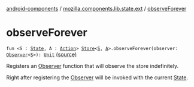[android-components](../index.md) / [mozilla.components.lib.state.ext](index.md) / [observeForever](./observe-forever.md)

# observeForever

`fun <S : `[`State`](../mozilla.components.lib.state/-state.md)`, A : `[`Action`](../mozilla.components.lib.state/-action.md)`> `[`Store`](../mozilla.components.lib.state/-store/index.md)`<`[`S`](observe-forever.md#S)`, `[`A`](observe-forever.md#A)`>.observeForever(observer: `[`Observer`](../mozilla.components.lib.state/-observer.md)`<`[`S`](observe-forever.md#S)`>): `[`Unit`](https://kotlinlang.org/api/latest/jvm/stdlib/kotlin/-unit/index.html) [(source)](https://github.com/mozilla-mobile/android-components/blob/master/components/lib/state/src/main/java/mozilla/components/lib/state/ext/StoreExtensions.kt#L64)

Registers an [Observer](../mozilla.components.lib.state/-observer.md) function that will observe the store indefinitely.

Right after registering the [Observer](../mozilla.components.lib.state/-observer.md) will be invoked with the current [State](../mozilla.components.lib.state/-state.md).

